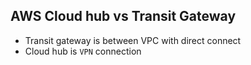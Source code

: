 ## AWS Cloud hub vs Transit Gateway

- Transit gateway is between VPC with direct connect
- Cloud hub is `VPN` connection
